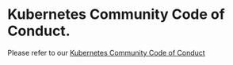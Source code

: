 # Kubernetes Community Code of Conduct.

Please refer to our [Kubernetes Community Code of Conduct](https://git.k8s.io/community/code-of-conduct.md)
